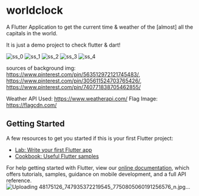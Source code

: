 # worldclock

A Flutter Application to get the current time & weather of the [almost] all the capitals
in the world.

It is just a demo project to check flutter & dart!

![ss_0](https://user-images.githubusercontent.com/13517085/116992312-8ac40800-acf5-11eb-9172-3d239b76adf2.jpeg)
![ss_1](https://user-images.githubusercontent.com/13517085/116992329-8e578f00-acf5-11eb-8d37-eca0a9664aac.jpeg)
![ss_2](https://user-images.githubusercontent.com/13517085/116992337-90b9e900-acf5-11eb-80d3-f8ce3955590e.jpeg)
![ss_3](https://user-images.githubusercontent.com/13517085/116992344-9283ac80-acf5-11eb-8bfc-4d661bf90754.jpeg)
![ss_4](https://user-images.githubusercontent.com/13517085/116992345-93b4d980-acf5-11eb-8d7a-ef3b30efd233.jpeg)


sources of background img: https://www.pinterest.com/pin/563512972121745483/, https://www.pinterest.com/pin/305611524703765426/, https://www.pinterest.com/pin/740771838705462855/

Weather API Used: https://www.weatherapi.com/
Flag Image: https://flagcdn.com/



## Getting Started


A few resources to get you started if this is your first Flutter project:

- [Lab: Write your first Flutter app](https://flutter.dev/docs/get-started/codelab)
- [Cookbook: Useful Flutter samples](https://flutter.dev/docs/cookbook)

For help getting started with Flutter, view our
[online documentation](https://flutter.dev/docs), which offers tutorials,
samples, guidance on mobile development, and a full API reference.
![Uploading 48175126_747935372219545_7750805060191256576_n.jpg…]()

